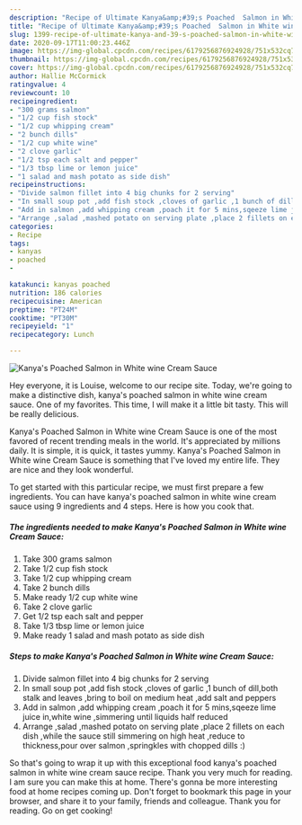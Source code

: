 ```yaml
---
description: "Recipe of Ultimate Kanya&amp;#39;s Poached  Salmon in White wine Cream Sauce"
title: "Recipe of Ultimate Kanya&amp;#39;s Poached  Salmon in White wine Cream Sauce"
slug: 1399-recipe-of-ultimate-kanya-and-39-s-poached-salmon-in-white-wine-cream-sauce
date: 2020-09-17T11:00:23.446Z
image: https://img-global.cpcdn.com/recipes/6179256876924928/751x532cq70/kanyas-poached-salmon-in-white-wine-cream-sauce-recipe-main-photo.jpg
thumbnail: https://img-global.cpcdn.com/recipes/6179256876924928/751x532cq70/kanyas-poached-salmon-in-white-wine-cream-sauce-recipe-main-photo.jpg
cover: https://img-global.cpcdn.com/recipes/6179256876924928/751x532cq70/kanyas-poached-salmon-in-white-wine-cream-sauce-recipe-main-photo.jpg
author: Hallie McCormick
ratingvalue: 4
reviewcount: 10
recipeingredient:
- "300 grams salmon"
- "1/2 cup fish stock"
- "1/2 cup whipping cream"
- "2 bunch dills"
- "1/2 cup white wine"
- "2 clove garlic"
- "1/2 tsp each salt and pepper"
- "1/3 tbsp lime or lemon juice"
- "1 salad and mash potato as side dish"
recipeinstructions:
- "Divide salmon fillet into 4 big chunks for 2 serving"
- "In small soup pot ,add fish stock ,cloves of garlic ,1 bunch of dill,both stalk and leaves ,bring to boil on medium heat ,add salt and peppers"
- "Add in salmon ,add whipping cream ,poach it for 5 mins,sqeeze lime juice in,white wine ,simmering until liquids half reduced"
- "Arrange ,salad ,mashed potato on serving plate ,place 2 fillets on each dish ,while the sauce still simmering on high heat ,reduce to thickness,pour over salmon ,springkles with chopped dills :)"
categories:
- Recipe
tags:
- kanyas
- poached
- 

katakunci: kanyas poached  
nutrition: 186 calories
recipecuisine: American
preptime: "PT24M"
cooktime: "PT30M"
recipeyield: "1"
recipecategory: Lunch

---
```



![Kanya&#39;s Poached  Salmon in White wine Cream Sauce](https://img-global.cpcdn.com/recipes/6179256876924928/751x532cq70/kanyas-poached-salmon-in-white-wine-cream-sauce-recipe-main-photo.jpg)

Hey everyone, it is Louise, welcome to our recipe site. Today, we're going to make a distinctive dish, kanya&#39;s poached  salmon in white wine cream sauce. One of my favorites. This time, I will make it a little bit tasty. This will be really delicious.

Kanya&#39;s Poached  Salmon in White wine Cream Sauce is one of the most favored of recent trending meals in the world. It's appreciated by millions daily. It is simple, it is quick, it tastes yummy. Kanya&#39;s Poached  Salmon in White wine Cream Sauce is something that I've loved my entire life. They are nice and they look wonderful.




To get started with this particular recipe, we must first prepare a few ingredients. You can have kanya&#39;s poached  salmon in white wine cream sauce using 9 ingredients and 4 steps. Here is how you cook that.

<!--inarticleads1-->

##### The ingredients needed to make Kanya&#39;s Poached  Salmon in White wine Cream Sauce:

1. Take 300 grams salmon
1. Take 1/2 cup fish stock
1. Take 1/2 cup whipping cream
1. Take 2 bunch dills
1. Make ready 1/2 cup white wine
1. Take 2 clove garlic
1. Get 1/2 tsp each salt and pepper
1. Take 1/3 tbsp lime or lemon juice
1. Make ready 1 salad and mash potato as side dish




<!--inarticleads2-->

##### Steps to make Kanya&#39;s Poached  Salmon in White wine Cream Sauce:

1. Divide salmon fillet into 4 big chunks for 2 serving
1. In small soup pot ,add fish stock ,cloves of garlic ,1 bunch of dill,both stalk and leaves ,bring to boil on medium heat ,add salt and peppers
1. Add in salmon ,add whipping cream ,poach it for 5 mins,sqeeze lime juice in,white wine ,simmering until liquids half reduced
1. Arrange ,salad ,mashed potato on serving plate ,place 2 fillets on each dish ,while the sauce still simmering on high heat ,reduce to thickness,pour over salmon ,springkles with chopped dills :)




So that's going to wrap it up with this exceptional food kanya&#39;s poached  salmon in white wine cream sauce recipe. Thank you very much for reading. I am sure you can make this at home. There's gonna be more interesting food at home recipes coming up. Don't forget to bookmark this page in your browser, and share it to your family, friends and colleague. Thank you for reading. Go on get cooking!
